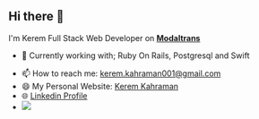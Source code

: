 ## Hi there 👋
I'm Kerem Full Stack Web Developer on [**Modaltrans**](https://modaltrans.com/)


- 🌱 Currently working with; Ruby On Rails, Postgresql and Swift
<!-- - 🔭 Working on [ecommercial_rails](https://github.com/KeremKahraman9/ecommercial_rails) -->
- 📫 How to reach me: kerem.kahraman001@gmail.com
- 😄 My Personal Website: [Kerem Kahraman](https://keremkahraman9.github.io/my-portfolio-website/)
- 🌐 [Linkedin Profile](https://www.linkedin.com/in/kerem-kahraman/)
- ![](https://komarev.com/ghpvc/?username=your-github-username&color=blueviolet&style=flat-square)

<!--
**KeremKahraman9/KeremKahraman9** is a ✨ _special_ ✨ repository because its `README.md` (this file) appears on your GitHub profile.

Here are some ideas to get you started:

- 🔭 I’m currently working on ...
- 🌱 I’m currently learning ...
- 👯 I’m looking to collaborate on ...
- 🤔 I’m looking for help with ...
- 💬 Ask me about ...
- 📫 How to reach me: ...
- 😄 Pronouns: ...
- ⚡ Fun fact: ...
-->
